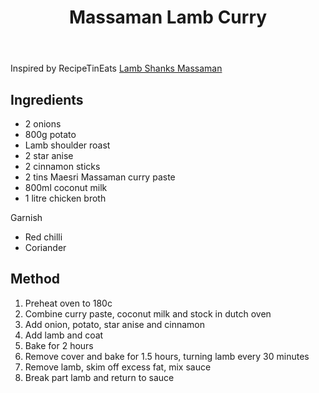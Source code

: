 ﻿---
backlinks:
- title: Recipes
  url: /memex/sense/Recipes/recipes.html
title: Massaman Lamb Curry
---
Inspired by RecipeTinEats [Lamb Shanks Massaman](https://www.recipetineats.com/lamb-shanks-in-massaman-curry/)

## Ingredients

- 2 onions
- 800g potato
- Lamb shoulder roast
- 2 star anise
- 2 cinnamon sticks
- 2 tins Maesri Massaman curry paste
- 800ml coconut milk
- 1 litre chicken broth

Garnish
- Red chilli
- Coriander


## Method

1. Preheat oven to 180c
2. Combine curry paste, coconut milk and stock in dutch oven
3. Add onion, potato, star anise and cinnamon
4. Add lamb and coat
5. Bake for 2 hours
6. Remove cover and bake for 1.5 hours, turning lamb every 30 minutes
7. Remove lamb, skim off excess fat, mix sauce
8. Break part lamb and return to sauce